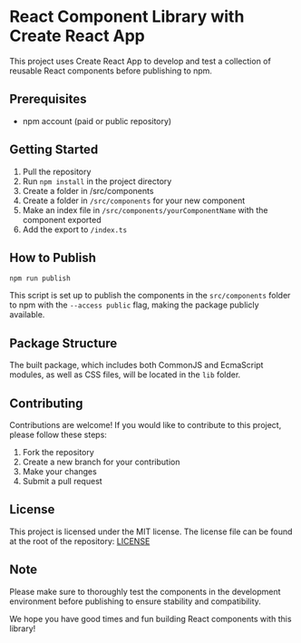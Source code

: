 # React Component Library with Create React App

This project uses Create React App to develop and test a collection of reusable React components before publishing to npm.

## Prerequisites
- npm account (paid or public repository)

## Getting Started
1. Pull the repository
2. Run `npm install` in the project directory
3. Create a folder in /src/components
4. Create a folder in `/src/components` for your new component
5. Make an index file in `/src/components/yourComponentName` with the component exported
6. Add the export to `/index.ts`

## How to Publish

```npm run publish```

This script is set up to publish the components in the `src/components` folder to npm with the `--access public` flag, making the package publicly available.

## Package Structure
The built package, which includes both CommonJS and EcmaScript modules, as well as CSS files, will be located in the `lib` folder.

## Contributing
Contributions are welcome! If you would like to contribute to this project, please follow these steps:
1. Fork the repository
2. Create a new branch for your contribution
3. Make your changes
4. Submit a pull request

## License
This project is licensed under the MIT license. The license file can be found at the root of the repository: [LICENSE](./LICENSE)

## Note
Please make sure to thoroughly test the components in the development environment before publishing to ensure stability and compatibility.

We hope you have good times and fun building React components with this library!